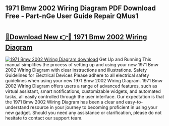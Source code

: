 ## 1971 Bmw 2002 Wiring Diagram PDF Download Free - Part-nGe User Guide Repair QMus1

# <h2><a href="http://dftoys9.blite.top/?on=1971+Bmw+2002+Wiring+Diagram">🔗Download New 👉🔴 1971 Bmw 2002 Wiring Diagram</a></h2>

[![1971 Bmw 2002 Wiring Diagram download](https://i.imgur.com/lujVjoI.png)](http://dftoys9.blite.top/?on=1971+Bmw+2002+Wiring+Diagram)
Get Up and Running This manual simplifies the process of setting up and using your new 1971 Bmw 2002 Wiring Diagram with clear instructions and illustrations. Safety Guidelines for Electrical Devices Please adhere to all electrical safety guidelines when using your new 1971 Bmw 2002 Wiring Diagram. 1971 Bmw 2002 Wiring Diagram offers users a range of advanced features, such as virtual assistant, smart notifications, customizable widgets, and automated tasks, all easily controlled through the user interface. Our expectation is that the 1971 Bmw 2002 Wiring Diagram has been a clear and easy-to-understand resource in your journey to becoming proficient in using your new gadget. Should you need any assistance or clarification, please do not hesitate to contact our support team.
